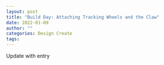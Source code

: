 ```yaml
---
layout: post
title: "Build Day: Attaching Tracking Wheels and the Claw"
date: 2022-01-09
author: ""
categories: Design Create
tags:
---
```

Update with entry
